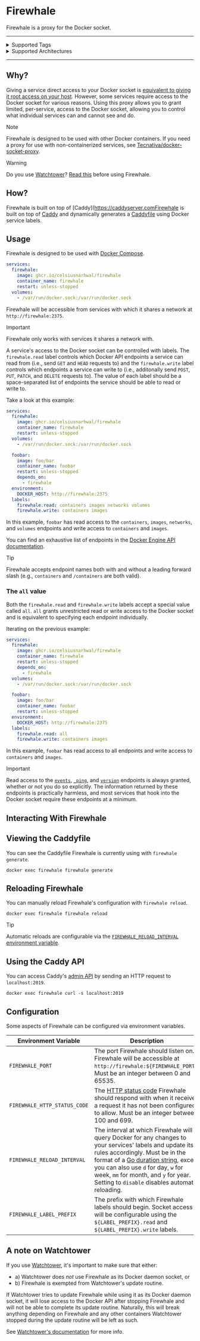 # Firewhale

Firewhale is a proxy for the Docker socket.

<hr>

<details>
<summary>Supported Tags</summary>
<br>

| **Name**             | **Description**                                                                                        | **Example**                                                                            |
| -------------------- | ------------------------------------------------------------------------------------------------------ | -------------------------------------------------------------------------------------- |
| `latest`             | The latest stable version of Firewhale.                                                                | `ghcr.io/celsiusnarhwal/firewhale:latest`                                              |
| Major version number | The latest version of Firewhale with this major version number. May be optionally prefixed with a `v`. | `ghcr.io/celsiusnarhwal/firewhale:1`<br/>`ghcr.io/celsiusnarhwal/firewhale:v1`         |
| Exact version number | This version of Firewhale exactly. May be optionally prefixed with a `v`.                              | `ghcr.io/celsiusnarhwal/firewhale:1.0.0`<br/>`ghcr.io/celsiusnarhwal/firewhale:v1.0.0` |
| `head`               | The latest commit to Firewhale's `main` branch. Unstable.                                              | `ghcr.io/celsiusnarhwal/firewhale:head`                                                |

</details>

<details>
<summary>Supported Architectures</summary>
<br>

- `amd64`
- `arm64`

</details>

<hr>

## Why?

Giving a service direct access to your Docker socket
is [equivalent to giving it root access on your host](https://docs.docker.com/engine/security/#docker-daemon-attack-surface).
However, some services require access to the Docker socket for various reasons. Using this proxy allows you to grant
limited, per-service, access to the Docker socket, allowing you to control what individual services can and cannot
see and do.

> [!NOTE]
> Firewhale is designed to be used with other Docker containers. If you need a proxy for use with non-containerized
> services, see [Tecnativa/docker-socket-proxy](https://github.com/tecnativa/docker-socket-proxy).

> [!WARNING]
> Do you use [Watchtower](https://containrrr.dev/watchtower)? [Read this](#a-note-on-watchtower)
> before using Firewhale.

## How?

Firewhale is built on top of [Caddy](https://caddyserver.comFirewhale is built on top of [Caddy](https://caddyserver.com) 
and dynamically generates a [Caddyfile](https://caddyserver.com/docs/caddyfile) using Docker service labels.

## Usage

Firewhale is designed to be used with [Docker Compose](https://docs.docker.com/compose/).

```yaml
services:
  firewhale:
    image: ghcr.io/celsiusnarhwal/firewhale
    container_name: firewhale
    restart: unless-stopped
  volumes:
    - /var/run/docker.sock:/var/run/docker.sock
```

Firewhale will be accessible from services with which it shares a network at `http://firewhale:2375`.

> [!IMPORTANT]
> Firewhale only works with services it shares a network with.

A service's access to the Docker socket can be controlled with labels. The `firewhale.read` label controls
which Docker API endpoints a service can read from (i.e., send `GET` and `HEAD` requests to) and the `firewhale.write`
label controls which endpoints a service can write to
(i.e., additonally send `POST`, `PUT`, `PATCH`, and `DELETE` requests to). The value of each label should be a
space-separated list of
endpoints the service should be able to read or write to.

Take a look at this example:

```yaml
services:
  firewhale:
    image: ghcr.io/celsiusnarhwal/firewhale
    container_name: firewhale
    restart: unless-stopped
  volumes:
    - /var/run/docker.sock:/var/run/docker.sock

  foobar:
    image: foo/bar
    container_name: foobar
    restart: unless-stopped
    depends_on:
      - firewhale
  environment:
    DOCKER_HOST: http://firewhale:2375
  labels:
    firewhale.read: containers images networks volumes
    firewhale.write: containers images
```

In this example, `foobar` has read access to the `containers`, `images`, `networks`, and `volumes` endpoints
and write access to `containers` and `images`.

You can find an exhaustive list of endpoints in
the [Docker Engine API documentation](https://docs.docker.com/engine/api/version-history/).

> [!TIP]
> Firewhale accepts endpoint names both with and without a leading forward slash (e.g., `containers` and `/containers`
> are both valid).

### The `all` value

Both the `firewhale.read` and `firewhale.write` labels accept a special value called `all`. `all` grants
unrestricted read or write access to the Docker socket and is equivalent to specifying each endpoint individually.

Iterating on the previous example:

```yaml
services:
  firewhale:
    image: ghcr.io/celsiusnarhwal/firewhale
    container_name: firewhale
    restart: unless-stopped
    depends_on:
      - firewhale
  volumes:
    - /var/run/docker.sock:/var/run/docker.sock

  foobar:
    image: foo/bar
    container_name: foobar
    restart: unless-stopped
  environment:
    DOCKER_HOST: http://firewhale:2375
  labels:
    firewhale.read: all
    firewhale.write: containers images
```

In this example, `foobar` has read access to all endpoints and write access
to `containers` and `images`.

> [!IMPORTANT]
> Read access to the [`events`](https://docs.docker.com/engine/api/v1.45/#tag/System/operation/SystemEvents),
> [`_ping`](https://docs.docker.com/engine/api/v1.45/#tag/System/operation/SystemPing), and
> [`version`](https://docs.docker.com/engine/api/v1.45/#tag/System/operation/SystemVersion) endpoints is always granted,
> whether or not you do so explicitly. The information returned by these endpoints is practically harmless, and most
> services that hook into the Docker socket require these endpoints at a minimum.

## Interacting With Firewhale

## Viewing the Caddyfile

You can see the Caddyfile Firewhale is currently using with `firewhale generate`.

```shell
docker exec firewhale firewhale generate
```

## Reloading Firewhale

You can manually reload Firewhale's configuration with `firewhale reload`.

```shell
docker exec firewhale firewhale reload
```

>[!TIP]
> Automatic reloads are configurable via the [`FIREWHALE_RELOAD_INTERVAL` environment variable](#configuration).

## Using the Caddy API

You can access Caddy's [admin API](https://caddyserver.com/docs/api) by sending an HTTP request to `localhost:2019`.

```shell
docker exec firewhale curl -s localhost:2019
```

## Configuration

Some aspects of Firewhale can be configured via environment variables.

| **Environment Variable**     | **Description**                                                                                                                                                                                                                                                                                                                                              | **Default** |
|------------------------------|--------------------------------------------------------------------------------------------------------------------------------------------------------------------------------------------------------------------------------------------------------------------------------------------------------------------------------------------------------------|-------------|
| `FIREWHALE_PORT`             | The port Firewhale should listen on. Firewhale will be accessible at `http://firewhale:${FIREWHALE_PORT}`. Must be an integer between 0 and 65535.                                                                                                                                                                                                           | 2375        |
| `FIREWHALE_HTTP_STATUS_CODE` | The [HTTP status code](https://developer.mozilla.org/en-US/docs/Web/HTTP/Status) Firewhale should respond with when it receives a request it has not been configured to allow. Must be an integer between 100 and 699.                                                                                                                                       | 403         |
| `FIREWHALE_RELOAD_INTERVAL`  | The interval at which Firewhale will query Docker for any changes to your services' labels and update its rules accordingly. Must be in the format of a [Go duration string](https://pkg.go.dev/time#ParseDuration), except you can also use `d` for day, `w` for week, `mm` for month, and `y` for year. Setting to `disable` disables automatic reloading. | `30s`       |
| `FIREWHALE_LABEL_PREFIX`     | The prefix with which Firewhale labels should begin. Socket access will be configurable using the `${LABEL_PREFIX}.read` and `${LABEL_PREFIX}.write` labels.                                                                                                                                                                                                 | `firewhale` |

## A note on Watchtower

If you use [Watchtower](https://containrrr.dev/watchtower), it's important to make sure that either:

- a) Watchtower does _not_ use Firewhale as its Docker daemon socket, or
- b) Firewhale is exempted from Watchtower's update routine.

If Watchtower tries to update Firewhale while using it as its Docker daemon socket, it will lose access to the Docker
API after stopping Firewhale and will not be able to complete its update routine. Naturally, this will break anything
depending on Firewhale and any other containers Watchtower stopped during the update routine will be left as such.

See [Watchtower's documentation](https://containrrr.dev/watchtower/container-selection) for more info.
